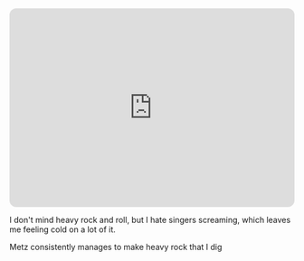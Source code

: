 <iframe style="border-radius:12px" src="https://open.spotify.com/embed/album/7hvDQ45VsXZiWMOLtK6QtN?utm_source=generator" width="100%" height="352" frameBorder="0" allowfullscreen="" allow="autoplay; clipboard-write; encrypted-media; fullscreen; picture-in-picture" loading="lazy"></iframe>

I don't mind heavy rock and roll, but I hate singers screaming, which leaves me feeling cold on a lot of it.

Metz consistently manages to make heavy rock that I dig